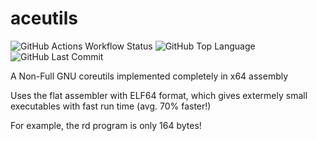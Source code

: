 # aceutils
![GitHub Actions Workflow Status](https://img.shields.io/github/actions/workflow/status/aceinetx/aceutils/makefile.yml)
![GitHub Top Language](https://img.shields.io/github/languages/top/aceinetx/aceutils)
![GitHub Last Commit](https://img.shields.io/gitea/last-commit/aceinetx/aceutils)

A Non-Full GNU coreutils implemented completely in x64 assembly

Uses the flat assembler with ELF64 format, which gives extermely small executables with fast run time (avg. 70% faster!)

For example, the rd program is only 164 bytes!
